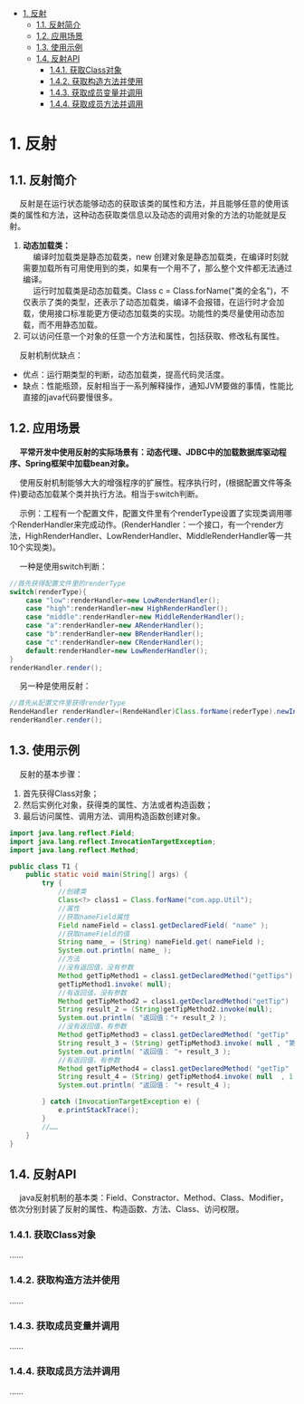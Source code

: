

<!-- TOC -->

- [1. 反射](#1-反射)
    - [1.1. 反射简介](#11-反射简介)
    - [1.2. 应用场景](#12-应用场景)
    - [1.3. 使用示例](#13-使用示例)
    - [1.4. 反射API](#14-反射api)
        - [1.4.1. 获取Class对象](#141-获取class对象)
        - [1.4.2. 获取构造方法并使用](#142-获取构造方法并使用)
        - [1.4.3. 获取成员变量并调用](#143-获取成员变量并调用)
        - [1.4.4. 获取成员方法并调用](#144-获取成员方法并调用)

<!-- /TOC -->

# 1. 反射
## 1.1. 反射简介  
&emsp; 反射是在运行状态能够动态的获取该类的属性和方法，并且能够任意的使用该类的属性和方法，这种动态获取类信息以及动态的调用对象的方法的功能就是反射。  

1. **动态加载类：**  
&emsp; 编译时加载类是静态加载类，new 创建对象是静态加载类，在编译时刻就需要加载所有可用使用到的类，如果有一个用不了，那么整个文件都无法通过编译。  
&emsp; 运行时加载类是动态加载类。Class c =  Class.forName("类的全名")，不仅表示了类的类型，还表示了动态加载类，编译不会报错，在运行时才会加载，使用接口标准能更方便动态加载类的实现。功能性的类尽量使用动态加载，而不用静态加载。  
2. 可以访问任意一个对象的任意一个方法和属性，包括获取、修改私有属性。  

&emsp; 反射机制优缺点：  

* 优点：运行期类型的判断，动态加载类，提高代码灵活度。  
* 缺点：性能瓶颈，反射相当于一系列解释操作，通知JVM要做的事情，性能比直接的java代码要慢很多。  

## 1.2. 应用场景  

&emsp; **平常开发中使用反射的实际场景有：动态代理、JDBC中的加载数据库驱动程序、Spring框架中加载bean对象。** 
<!-- https://mp.weixin.qq.com/s/_2VVj3AN-mAuguUIk9-8xg -->

&emsp; 使用反射机制能够大大的增强程序的扩展性。程序执行时，(根据配置文件等条件)要动态加载某个类并执行方法。相当于switch判断。  

&emsp; 示例：工程有一个配置文件，配置文件里有个renderType设置了实现类调用哪个RenderHandler来完成动作。(RenderHandler：一个接口，有一个render方法，HighRenderHandler、LowRenderHandler、MiddleRenderHandler等一共10个实现类)。  

&emsp; 一种是使用switch判断：  

```java
//首先获得配置文件里的renderType
switch(renderType){
    case "low":renderHandler=new LowRenderHandler();
    case "high":renderHandler=new HighRenderHandler();
    case "middle":renderHandler=new MiddleRenderHandler();
    case "a":renderHandler=new ARenderHandler();
    case "b":renderHandler=new BRenderHandler();
    case "c":renderHandler=new CRenderHandler();
    default:renderHandler=new LowRenderHandler();
}
renderHandler.render();
```
&emsp; 另一种是使用反射：  

```java
//首先从配置文件里获得renderType
RendeHandler renderHandler=(RendeHandler)Class.forName(rederType).newInstance();
renderHandler.render();
```

## 1.3. 使用示例
&emsp; 反射的基本步骤：  
1. 首先获得Class对象；  
2. 然后实例化对象，获得类的属性、方法或者构造函数；  
3. 最后访问属性、调用方法、调用构造函数创建对象。  

```java
import java.lang.reflect.Field;
import java.lang.reflect.InvocationTargetException;
import java.lang.reflect.Method;

public class T1 {
    public static void main(String[] args) {
        try {
            //创建类
            Class<?> class1 = Class.forName("com.app.Util");
            //属性
            //获取nameField属性
            Field nameField = class1.getDeclaredField( "name" );
            //获取nameField的值
            String name_ = (String) nameField.get( nameField );
            System.out.println( name_ );
            //方法
            //没有返回值，没有参数
            Method getTipMethod1 = class1.getDeclaredMethod("getTips") ;
            getTipMethod1.invoke( null);
            //有返回值，没有参数
            Method getTipMethod2 = class1.getDeclaredMethod("getTip") ;
            String result_2 = (String)getTipMethod2.invoke(null);
            System.out.println( "返回值："+ result_2 );
            //没有返回值，有参数
            Method getTipMethod3 = class1.getDeclaredMethod( "getTip" , String.class  ) ;
            String result_3 = (String) getTipMethod3.invoke( null , "第三个方法"  ) ;
            System.out.println( "返回值： "+ result_3 );
            //有返回值，有参数
            Method getTipMethod4 = class1.getDeclaredMethod( "getTip" , int.class ) ;
            String result_4 = (String) getTipMethod4.invoke( null  , 1 ) ;
            System.out.println( "返回值： "+ result_4 );

        } catch (InvocationTargetException e) {
            e.printStackTrace();
        }
        //……
    }
}
```

## 1.4. 反射API  
&emsp; java反射机制的基本类：Field、Constractor、Method、Class、Modifier，依次分别封装了反射的属性、构造函数、方法、Class、访问权限。  

<!--实现Java反射机制的类都位于java.lang.reflect包中：
Class类：代表一个类 
Field类：代表类的成员变量(类的属性) 
Method类：代表类的方法 
Constructor类：代表类的构造方法 
Array类：提供了动态创建数组，以及访问数组的元素的静态方法 
一句话概括就是使用反射可以赋予jvm动态编译的能力，否则类的元数据信息只能用静态编译的方式实现，例如热加载，Tomcat的classloader等等都没法支持。 -->

### 1.4.1. 获取Class对象  
......

### 1.4.2. 获取构造方法并使用  
......

### 1.4.3. 获取成员变量并调用  
......

### 1.4.4. 获取成员方法并调用  
......

